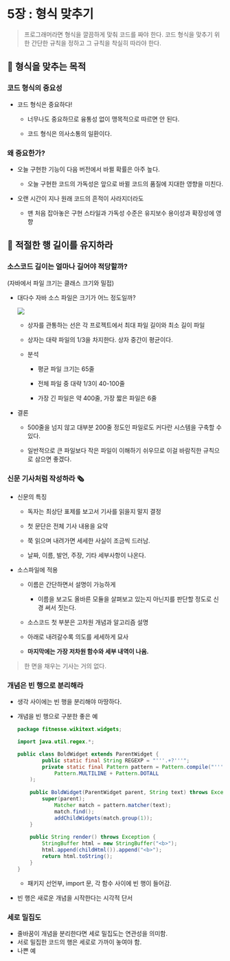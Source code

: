 # 5장 : 형식 맞추기
> 프로그래머라면 형식을 깔끔하게 맞춰 코드를 짜야 한다. 코드 형식을 맞추기 위한 간단한 규칙을 정하고 그 규칙을 착실히 따라야 한다.
> 

## 📌 형식을 맞추는 목적

### 코드 형식의 중요성

- 코드 형식은 중요하다!

    - 너무나도 중요하므로 융통성 없이 맹목적으로 따르면 안 된다.


    - 코드 형식은 의사소통의 일환이다.

### 왜 중요한가?

- 오늘 구현한 기능이 다음 버전에서 바뀔 확률은 아주 높다.


    - 오늘 구현한 코드의 가독성은 앞으로 바뀔 코드의 품질에 지대한 영향을 미친다.


- 오랜 시간이 지나 원래 코드의 흔적이 사라지더라도


    - 맨 처음 잡아놓은 구현 스타일과 가독성 수준은 유지보수 용이성과 확장성에 영향

## 📌 적절한 행 길이를 유지하라

### 소스코드 길이는 얼마나 길어야 적당할까?

(자바에서 파일 크기는 클래스 크기와 밀접)

- 대다수 자바 소스 파일은 크기가 어느 정도일까?
    
    ![](https://blog.kakaocdn.net/dn/bUT1v1/btq2tmuFutm/eVKfKKIBnGoPMwhTRgKsK0/img.png)
    
    - 상자를 관통하는 선은 각 프로젝트에서 최대 파일 길이와 최소 길이 파일


    - 상자는 대략 파일의 1/3을 차지한다. 상자 중간이 평균이다.
    - 분석
        - 평균 파일 크기는 65줄


        - 전체 파일 중 대략 1/3이 40-100줄
        - 가장 긴 파일은 약 400줄, 가장 짧은 파일은 6줄
- 결론
    - 500줄을 넘지 않고 대부분 200줄 정도인 파일로도 커다란 시스템을 구축할 수 있다.


    - 일반적으로 큰 파일보다 작은 파일이 이해하기 쉬우므로 이걸 바람직한 규칙으로 삼으면 좋겠다.

### 신문 기사처럼 작성하라 🗞️

- 신문의 특징
    - 독자는 최상단 표제를 보고서 기사를 읽을지 말지 결정


    - 첫 문단은 전체 기사 내용을 요약
    - 쭉 읽으며 내려가면 세세한 사실이 조금씩 드러남.
    - 날짜, 이름, 발언, 주장, 기타 세부사항이 나온다.
- 소스파일에 적용
    - 이름은 간단하면서 설명이 가능하게


        - 이름을 보고도 올바른 모듈을 살펴보고 있는지 아닌지를 판단할 정도로 신경 써서 짓는다.
    - 소스코드 첫 부분은 고차원 개념과 알고리즘 설명
    - 아래로 내려갈수록 의도를 세세하게 묘사
    - **마지막에는 가장 저차원 함수와 세부 내역이 나옴.**

> 한 면을 채우는 기사는 거의 없다.

### 개념은 빈 행으로 분리해라

- 생각 사이에는 빈 행을 분리해야 마땅하다.
- 개념을 빈 행으로 구분한 좋은 예
    
    ```java
    package fitnesse.wikitext.widgets;
    
    import java.util.regex.*;
    
    public class BoldWidget extends ParentWidget {
    		public static final String REGEXP = "'''.+?'''";
    		private static final Pattern pattern = Pattern.compile("'''(.+?)'''",
    			Pattern.MULTILINE + Pattern.DOTALL
    	);
    	
    	public BoldWidget(ParentWidget parent, String text) throws Exception {
    		super(parent);
    			Matcher match = pattern.matcher(text);
    			match.find();
    			addChildWidgets(match.group(1));
    	}
    	
    	public String render() throws Exception {
    		StringBuffer html = new StringBuffer("<b>");
    		html.append(childHtml()).append("<b>");
    		return html.toString();
    	}
    }
    ```
    
    - 패키지 선언부, import 문, 각 함수 사이에 빈 행이 들어감.
- 빈 행은 새로운 개념을 시작한다는 시각적 단서

### 세로 밀집도

- 줄바꿈이 개념을 분리한다면 세로 밀집도는 연관성을 의미함.
- 서로 밀집한 코드의 행은 세로로 가까이 놓여야 함.
- 나쁜 예